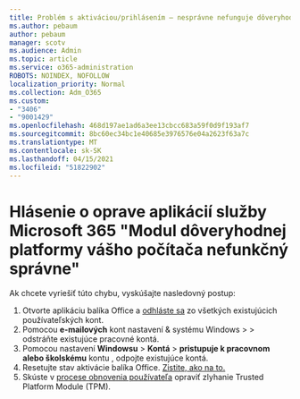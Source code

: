 ```yaml
---
title: Problém s aktiváciou/prihlásením – nesprávne nefunguje dôveryhodný modul platformy
ms.author: pebaum
author: pebaum
manager: scotv
ms.audience: Admin
ms.topic: article
ms.service: o365-administration
ROBOTS: NOINDEX, NOFOLLOW
localization_priority: Normal
ms.collection: Adm_O365
ms.custom:
- "3406"
- "9001429"
ms.openlocfilehash: 468d197ae1ad6a3ee13cbcc683a59f0d9f193af7
ms.sourcegitcommit: 8bc60ec34bc1e40685e3976576e04a2623f63a7c
ms.translationtype: MT
ms.contentlocale: sk-SK
ms.lasthandoff: 04/15/2021
ms.locfileid: "51822902"
---
```

# <a name="fixing-the-microsoft-365-apps-your-computers-trusted-platform-module-is-not-functioning-properly-message"></a>Hlásenie o oprave aplikácií služby Microsoft 365 "Modul dôveryhodnej platformy vášho počítača nefunkčný správne"

Ak chcete vyriešiť túto chybu, vyskúšajte nasledovný postup:

1. Otvorte aplikáciu balíka Office a [odhláste sa](https://support.office.com/article/5a20dc11-47e9-4b6f-945d-478cb6d92071) zo všetkých existujúcich používateľských kont.   
2. Pomocou **e-mailových** kont nastavení & systému Windows  >    >  odstráňte existujúce pracovné kontá. 
3. Pomocou nastavení **Windowsu**  >  **Kontá**  >  **pristupuje k pracovnom alebo školskému** kontu , odpojte existujúce kontá. 
4. Resetujte stav aktivácie balíka Office. [Zistite, ako na to.](https://docs.microsoft.com/office365/troubleshoot/activation/reset-office-365-proplus-activation-state
)
5. Skúste v [procese obnovenia používateľa](https://docs.microsoft.com/office365/troubleshoot/administration/connection-issue-when-sign-in-office-2016#symptom-2) opraviť zlyhanie Trusted Platform Module (TPM).